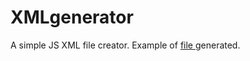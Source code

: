 # XMLgenerator

A simple JS XML file creator. Example of <a href= "https://raw.githubusercontent.com/ErickPaul/CONFbackend/master/conference1.xml"> file </a> generated.
